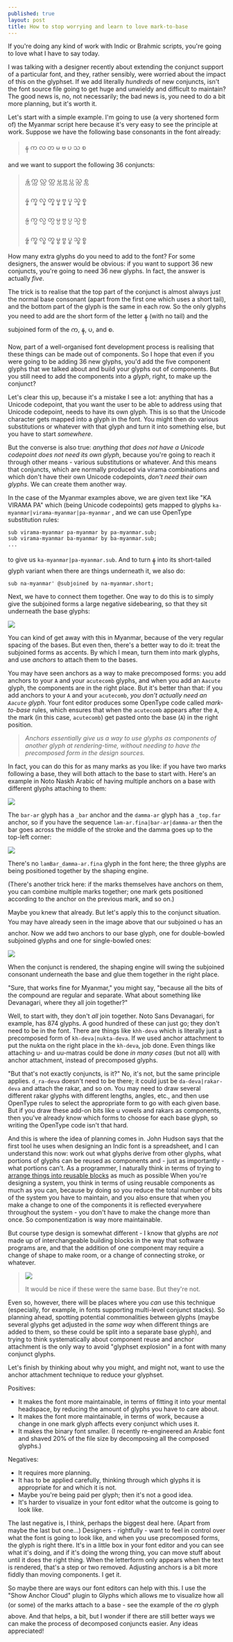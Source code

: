 ```yaml
---
published: true
layout: post
title: How to stop worrying and learn to love mark-to-base
---
```


If you're doing any kind of work with Indic or Brahmic scripts, you're going to love what I have to say today.

I was talking with a designer recently about extending the conjunct support of a particular font, and they, rather sensibly, were worried about the impact of this on the glyphset. If we add literally *hundreds* of new conjuncts, isn't the font source file going to get huge and unwieldy and difficult to maintain? The good news is, no, not necessarily; the bad news is, you need to do a bit more planning, but it's worth it.

Let's start with a simple example. I'm going to use (a very shortened form of) the Myanmar script here because it's very easy to see the principle at work. Suppose we have the following base consonants in the font already:

> န က လ တ မ ဗ ပ သ စ

and we want to support the following 36 conjuncts:

> န္က က္က လ္က တ္က မ္က ဗ္က ပ္က သ္က စ္က
>
> န္န က္န လ္န တ္န မ္န ဗ္န ပ္န သ္န စ္န 
> 
> န္ပ က္ပ လ္ပ တ္ပ မ္ပ ဗ္ပ ပ္ပ သ္ပ စ္ပ 
> 
> န္စ က္စ လ္စ တ္စ မ္စ ဗ္စ ပ္စ သ္စ စ္စ 

How many extra glyphs do you need to add to the font? For some designers, the answer would be obvious: if you want to support 36 new conjuncts, you're going to need 36 new glyphs.
In fact, the answer is actually *five*.

The trick is to realise that the top part of the conjunct is almost always just the normal base consonant (apart from the first one which uses a short tail), and the bottom part of the glyph is the same in each row. So the only glyphs you need to add are the short form of the letter န (with no tail) and the subjoined form of the က, န, ပ, and စ.

Now, part of a well-organised font development process is realising that these things can be made out of components. So I hope that even if you were going to be adding 36 new glyphs, you'd add the five component glyphs that we talked about and build your glyphs out of components. But you still need to add the components into a *glyph*, right, to make up the conjunct?

Let's clear this up, because it's a mistake I see a lot: anything that has a Unicode codepoint, that you want the user to be able to address using that Unicode codepoint, needs to have its own glyph. This is so that the Unicode character gets mapped into a glyph in the font. You might then do various substitutions or whatever with that glyph and turn it into something else, but you have to start *somewhere*.

But the converse is also true: *anything that does not have a Unicode codepoint does not need its own glyph*, because you're going to reach it through other means - various substitutions or whatever. And this means that conjuncts, which are normally produced via virama combinations and which don't have their own Unicode codepoints, *don't need their own glyphs*. We can create them another way.

In the case of the Myanmar examples above, we are given text like "KA VIRAMA PA" which (being Unicode codepoints) gets mapped to glyphs `ka-myanmar|virama-myanmar|pa-myanmar` , and we can use OpenType substitution rules:

```
sub virama-myanmar pa-myanmar by pa-myanmar.sub;
sub virama-myanmar ba-myanmar by ba-myanmar.sub;
...
```

to give us `ka-myanmar|pa-myanmar.sub`. And to turn န into its short-tailed glyph variant when there are things underneath it, we also do:

```
sub na-myanmar' @subjoined by na-myanmar.short;
```

Next, we have to connect them together. One way to do this is to simply give the subjoined forms a large negative sidebearing, so that they sit underneath the base glyphs:

<img src="https://github.com/simoncozens/simoncozens.github.io/raw/master/images/pa-sub.png">

You can kind of get away with this in Myanmar, because of the very regular spacing of the bases. But even then, there's a better way to do it: treat the subjoined forms as accents. By which I mean, turn them into mark glyphs, and use *anchors* to attach them to the bases.

You may have seen anchors as a way to make precomposed forms: you add anchors to your `A` and your `acutecomb` glyphs, and when you add an `Aacute` glyph, the components are in the right place. But it's better than that: if you add anchors to your `A` and your `acutecomb`, *you don't actually need an `Aacute` glyph*. Your font editor produces some OpenType code called *mark-to-base* rules, which ensures that when the `acutecomb` appears after the `A`, the mark (in this case, `acutecomb`) get pasted onto the base (`A`) in the right position.

> *Anchors essentially give us a way to use glyphs as components of another glyph at rendering-time, without needing to have the precomposed form in the design sources.*

In fact, you can do this for as many marks as you like: if you have two marks following a base, they will both attach to the base to start with. Here's an example in Noto Naskh Arabic of having multiple anchors on a base with different glyphs attaching to them:

<img src="https://github.com/simoncozens/simoncozens.github.io/raw/master/images/lam-bar.png">

The `bar-ar` glyph has a `_bar` anchor and the `damma-ar` glyph has a `_top.far` anchor, so if you have the sequence `lam-ar.fina|bar-ar|damma-ar` then the bar goes across the middle of the stroke and the damma goes up to the top-left corner:

<img src="https://github.com/simoncozens/simoncozens.github.io/raw/master/images/lam-bar2.png">

There's no `lamBar_damma-ar.fina` glyph in the font here; the three glyphs are being positioned together by the shaping engine.

(There's another trick here: if the marks themselves have anchors on them, you can combine multiple marks together; one mark gets positioned according to the anchor on the previous mark, and so on.)

Maybe you knew that already. But let's apply this to the conjunct situation. You may have already seen in the image above that our subjoined ပ has an anchor. Now we add two anchors to our base glyph, one for double-bowled subjoined glyphs and one for single-bowled ones:

<img src="https://github.com/simoncozens/simoncozens.github.io/raw/master/images/ka-anchors.png">

When the conjunct is rendered, the shaping engine will swing the subjoined consonant underneath the base and glue them together in the right place.

"Sure, that works fine for Myanmar," you might say, "because all the bits of the compound are regular and separate. What about something like Devanagari, where they all join together?"

Well, to start with, they don't *all* join together. Noto Sans Devanagari, for example, has 874 glyphs. A good hundred of these can just go; they don't need to be in the font. There are things like `khh-deva` which is literally just a precomposed form of `kh-deva|nukta-deva`. If we used anchor attachment to put the nukta on the right place in the `kh-deva`, job done. Even things like attaching u- and uu-matras could be done *in many cases* (but not all) with anchor attachment, instead of precomposed glyphs.

"But that's not exactly conjuncts, is it?" No, it's not, but the same principle applies. `d_ra-deva` doesn't need to be there; it could just be `da-deva|rakar-deva` and attach the rakar, and so on. You may need to draw several different rakar glyphs with different lengths, angles, etc., and then use OpenType rules to select the appropriate form to go with each given base. But if you draw these add-on bits like u vowels and rakars as components, then you've already know which forms to choose for each base glyph, so writing the OpenType code isn't that hard.

And this is where the idea of planning comes in. John Hudson says that the first tool he uses when designing an Indic font is a spreadsheet, and I can understand this now: work out what glyphs derive from other glyphs, what portions of glyphs can be reused as components and - just as importantly - what portions can't. As a programmer, I naturally think in terms of trying to [arrange things into reusable blocks](https://en.wikipedia.org/wiki/Don't_repeat_yourself) as much as possible
When you're designing a system, you think in terms of using reusable components as much as you can, because by doing so you reduce the total number of bits of the system you have to maintain, and you also ensure that when you make a change to one of the components it is reflected everywhere throughout the system - you don't have to make the change more than once. So componentization is way more maintainable.

But course type design is somewhat different - I know that glyphs are *not* made up of interchangeable building blocks in the way that software programs are, and that the addition of one component may require a change of shape to make room, or a change of connecting stroke, or whatever.

> <img src="https://github.com/simoncozens/simoncozens.github.io/raw/master/images/nnn.png">
> 
> It would be nice if these were the same base. But they're not.

Even so, however, there will be places where you *can* use this technique (especially, for example, in fonts supporting multi-level conjunct stacks). So planning ahead, spotting potential commonalities between glyphs (maybe several glyphs get adjusted in the *same way* when different things are added to them, so these could be split into a separate base glyph), and trying to think systematically about component reuse and anchor attachment is the only way to avoid "glyphset explosion" in a font with many conjunct glyphs.

Let's finish by thinking about why you might, and might not, want to use the anchor attachment technique to reduce your glyphset.

Positives:

* It makes the font more maintainable, in terms of fitting it into your mental headspace, by reducing the amount of glyphs you have to care about.
* It makes the font more maintainable, in terms of work, because a change in one mark glyph affects every conjunct which uses it.
* It makes the binary font smaller. (I recently re-engineered an Arabic font and shaved 20% of the file size by decomposing all the composed glyphs.)

Negatives:

* It requires more planning.
* It has to be applied carefully, thinking through which glyphs it is appropriate for and which it is not.
* Maybe you're being paid per glyph; then it's not a good idea.
* It's harder to visualize in your font editor what the outcome is going to look like.

The last negative is, I think, perhaps the biggest deal here. (Apart from maybe the last but one...) Designers - rightfully - want to feel in control over what the font is going to look like, and when you use precomposed forms, the glyph is right there. It's in a little box in your font editor and you can see what it's doing, and if it's doing the wrong thing, you can move stuff about until it does the right thing. When the letterform only appears when the text is rendered, that's a step or two removed. Adjusting anchors is a bit more fiddly than moving components. I get it.

So maybe there are ways our font editors can help with this. I use the "Show Anchor Cloud" plugin to Glyphs which allows me to visualize how all (or some) of the marks attach to a base - see the example of the က glyph above. And that helps, a bit, but I wonder if there are still better ways we can make the process of decomposed conjuncts easier. Any ideas appreciated!
